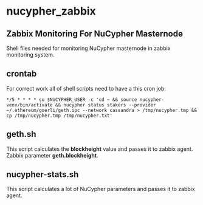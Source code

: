 # nucypher_zabbix
## Zabbix Monitoring For NuCypher Masternode

Shell files needed for monitoring NuCypher masternode in zabbix monitoring system.

## crontab
For correct work all of shell scripts need to have a this cron job:

`*/5 * * * * su $NUCYPHER_USER -c 'cd ~ && source nucypher-venv/bin/activate && nucypher status stakers --provider ~/.ethereum/goerli/geth.ipc --network cassandra > /tmp/nucypher.tmp && cp /tmp/nucypher.tmp /tmp/nucypher.txt'`

## geth.sh

This script calculates the **blockheight** value and passes it to zabbix agent. Zabbix parameter **geth.blockheight**.

## nucypher-stats.sh

This script calculates a lot of NuCypher parameters and passes it to zabbix agent.

